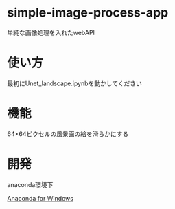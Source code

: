 # simple-image-process-app

単純な画像処理を入れたwebAPI
 
# 使い方
最初にUnet_landscape.ipynbを動かしてください
 
# 機能
64×64ピクセルの風景画の絵を滑らかにする
 
# 開発
 
anaconda環境下

[Anaconda for Windows](https://www.anaconda.com/distribution/)
